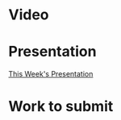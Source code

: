 
# Video

# Presentation
[This Week's Presentation](WebDev/2%20-%20Digital%20Applications/_topics/_presentations/presentationWeek10.md)

# Work to submit